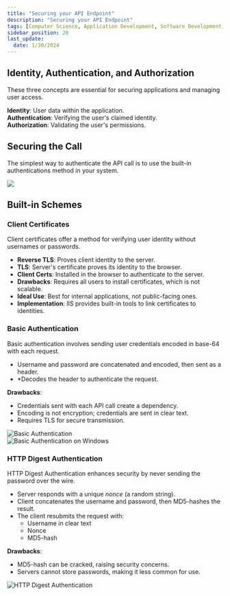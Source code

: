 ```yaml
---
title: "Securing your API Endpoint"
description: "Securing your API Endpoint"
tags: [Computer Science, Application Development, Software Development, APIs]
sidebar_position: 20
last_update:
  date: 1/30/2024
---
```


## Identity, Authentication, and Authorization

These three concepts are essential for securing applications and managing user access.

**Identity**: User data within the application.  
**Authentication**: Verifying the user's claimed identity.  
**Authorization**: Validating the user's permissions.

## Securing the Call

The simplest way to authenticate the API call is to use the built-in authentications method in your system.

![](/img/docs/codemash-api-2.png)


## Built-in Schemes

### Client Certificates

Client certificates offer a method for verifying user identity without usernames or passwords.

- **Reverse TLS**: Proves client identity to the server.
- **TLS**: Server's certificate proves its identity to the browser.
- **Client Certs**: Installed in the browser to authenticate to the server.
- **Drawbacks**: Requires all users to install certificates, which is not scalable.
- **Ideal Use**: Best for internal applications, not public-facing ones.
- **Implementation**: IIS provides built-in tools to link certificates to identities.

### Basic Authentication

Basic authentication involves sending user credentials encoded in base-64 with each request.

- Username and password are concatenated and encoded, then sent as a header.
- *Decodes the header to authenticate the request.


**Drawbacks**:
- Credentials sent with each API call create a dependency.
- Encoding is not encryption; credentials are sent in clear text.
- Requires TLS for secure transmission.


![Basic Authentication](img/docs/codemash-api-basicauth.png)  
![Basic Authentication on Windows](img/docs/codemash-api-basicauth-windows.png)  

### HTTP Digest Authentication

HTTP Digest Authentication enhances security by never sending the password over the wire.

  - Server responds with a unique *nonce* (a random string).
  - Client concatenates the username and password, then MD5-hashes the result.
  - The client resubmits the request with:
    - Username in clear text
    - Nonce
    - MD5-hash

**Drawbacks**:
- MD5-hash can be cracked, raising security concerns.
- Servers cannot store passwords, making it less common for use.

![HTTP Digest Authentication](img/docs/codemash-api-digest.png)
